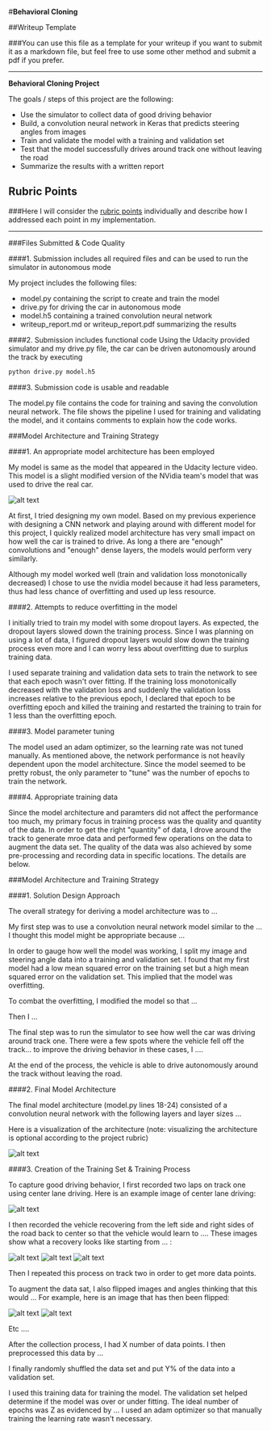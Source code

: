 #**Behavioral Cloning** 

##Writeup Template

###You can use this file as a template for your writeup if you want to submit it as a markdown file, but feel free to use some other method and submit a pdf if you prefer.

---

**Behavioral Cloning Project**

The goals / steps of this project are the following:
* Use the simulator to collect data of good driving behavior
* Build, a convolution neural network in Keras that predicts steering angles from images
* Train and validate the model with a training and validation set
* Test that the model successfully drives around track one without leaving the road
* Summarize the results with a written report


[//]: # (Image References)

[image1]: ./examples/placeholder.png "Model Visualization"
[image2]: ./examples/placeholder.png "Grayscaling"
[image3]: ./examples/placeholder_small.png "Recovery Image"
[image4]: ./examples/placeholder_small.png "Recovery Image"
[image5]: ./examples/placeholder_small.png "Recovery Image"
[image6]: ./examples/placeholder_small.png "Normal Image"
[image7]: ./examples/placeholder_small.png "Flipped Image"

## Rubric Points
###Here I will consider the [rubric points](https://review.udacity.com/#!/rubrics/432/view) individually and describe how I addressed each point in my implementation.  

---
###Files Submitted & Code Quality

####1. Submission includes all required files and can be used to run the simulator in autonomous mode

My project includes the following files:
* model.py containing the script to create and train the model
* drive.py for driving the car in autonomous mode
* model.h5 containing a trained convolution neural network 
* writeup_report.md or writeup_report.pdf summarizing the results

####2. Submission includes functional code
Using the Udacity provided simulator and my drive.py file, the car can be driven autonomously around the track by executing 
```sh
python drive.py model.h5
```

####3. Submission code is usable and readable

The model.py file contains the code for training and saving the convolution neural network. The file shows the pipeline I used for training and validating the model, and it contains comments to explain how the code works.

###Model Architecture and Training Strategy

####1. An appropriate model architecture has been employed

My model is same as the model that appeared in the Udacity lecture video. This model is a slight modified version of the NVidia team's model that was used to drive the real car. 

![alt text][image1]

At first, I tried designing my own model. Based on my previous experience with designing a CNN network and playing around with different model for this project, I quickly realized model architecture has very small impact on how well the car is trained to drive. As long a there are "enough" convolutions and "enough" dense layers, the models would perform very similarly. 

Although my model worked well (train and validation loss monotonically decreased) I chose to use the nvidia model because it had less parameters, thus had less chance of overfitting and used up less resource.

####2. Attempts to reduce overfitting in the model

I initially tried to train my model with some dropout layers. As expected, the dropout layers slowed down the training process. Since I was planning on using a lot of data, I figured dropout layers would slow down the training process even more and I can worry less about overfitting due to surplus training data.

I used separate training and validation data sets to train the network to see that each epoch wasn't over fitting. If the training loss monotonically decreased  with the validation loss and suddenly the validation loss increases relative to the previous epoch, I declared that epoch to be overfitting epoch and killed the training and restarted the training to train for 1 less than the overfitting epoch. 

####3. Model parameter tuning

The model used an adam optimizer, so the learning rate was not tuned manually.
As mentioned above, the network performance is not heavily dependent upon the model architecture. Since the model seemed to be pretty robust, the only parameter to "tune" was the number of epochs to train the network. 

####4. Appropriate training data

Since the model architecture and paramters did not affect the performance too much, my primary focus in training process was the quality and quantity of the data. In order to get the right "quantity" of data, I drove around the track to generate mroe data and performed few operations on the data to augment the data set. The quality of the data was also achieved by some pre-processing and recording data in specific locations. The details are below. 

###Model Architecture and Training Strategy

####1. Solution Design Approach

The overall strategy for deriving a model architecture was to ...

My first step was to use a convolution neural network model similar to the ... I thought this model might be appropriate because ...

In order to gauge how well the model was working, I split my image and steering angle data into a training and validation set. I found that my first model had a low mean squared error on the training set but a high mean squared error on the validation set. This implied that the model was overfitting. 

To combat the overfitting, I modified the model so that ...

Then I ... 

The final step was to run the simulator to see how well the car was driving around track one. There were a few spots where the vehicle fell off the track... to improve the driving behavior in these cases, I ....

At the end of the process, the vehicle is able to drive autonomously around the track without leaving the road.

####2. Final Model Architecture

The final model architecture (model.py lines 18-24) consisted of a convolution neural network with the following layers and layer sizes ...

Here is a visualization of the architecture (note: visualizing the architecture is optional according to the project rubric)

![alt text][image1]

####3. Creation of the Training Set & Training Process

To capture good driving behavior, I first recorded two laps on track one using center lane driving. Here is an example image of center lane driving:

![alt text][image2]

I then recorded the vehicle recovering from the left side and right sides of the road back to center so that the vehicle would learn to .... These images show what a recovery looks like starting from ... :

![alt text][image3]
![alt text][image4]
![alt text][image5]

Then I repeated this process on track two in order to get more data points.

To augment the data sat, I also flipped images and angles thinking that this would ... For example, here is an image that has then been flipped:

![alt text][image6]
![alt text][image7]

Etc ....

After the collection process, I had X number of data points. I then preprocessed this data by ...


I finally randomly shuffled the data set and put Y% of the data into a validation set. 

I used this training data for training the model. The validation set helped determine if the model was over or under fitting. The ideal number of epochs was Z as evidenced by ... I used an adam optimizer so that manually training the learning rate wasn't necessary.
